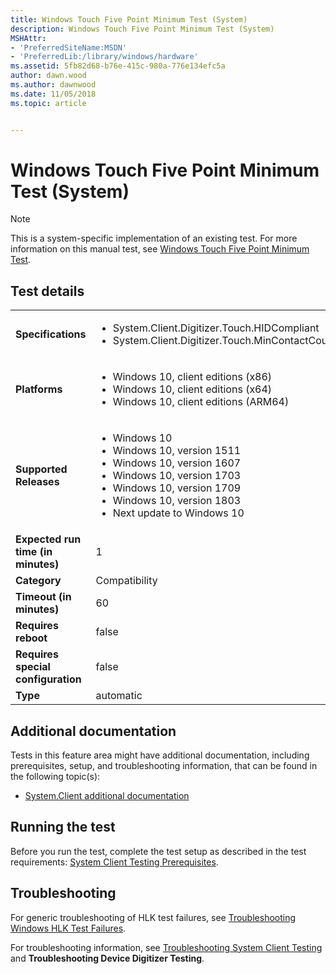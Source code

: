 ```yaml
---
title: Windows Touch Five Point Minimum Test (System)
description: Windows Touch Five Point Minimum Test (System)
MSHAttr:
- 'PreferredSiteName:MSDN'
- 'PreferredLib:/library/windows/hardware'
ms.assetid: 5fb82d68-b76e-415c-980a-776e134efc5a
author: dawn.wood
ms.author: dawnwood
ms.date: 11/05/2018
ms.topic: article


---
```


# <span id="p_hlk_test.25d4e130-b388-4488-8dc3-0e4b0a478775"></span>Windows Touch Five Point Minimum Test (System)

> [!NOTE]
> 
> This is a system-specific implementation of an existing test. For more information on this manual test, see [Windows Touch Five Point Minimum Test](20f7fc85-e206-432d-be66-668b0d37be26.md).



## Test details

|||
|---|---|
| **Specifications**  | <ul><li>System.Client.Digitizer.Touch.HIDCompliant</li><li>System.Client.Digitizer.Touch.MinContactCount</li></ul> |  
| **Platforms**   | <ul><li>Windows 10, client editions (x86)</li><li>Windows 10, client editions (x64)</li><li>Windows 10, client editions (ARM64)</li></ul> |
| **Supported Releases** | <ul><li>Windows 10</li><li>Windows 10, version 1511</li><li>Windows 10, version 1607</li><li>Windows 10, version 1703</li><li>Windows 10, version 1709</li><li>Windows 10, version 1803</li><li>Next update to Windows 10</li></ul> |
|**Expected run time (in minutes)**| 1 |
|**Category**| Compatibility |
|**Timeout (in minutes)**| 60 |
|**Requires reboot**| false |
|**Requires special configuration**| false |
|**Type**| automatic |



## <span id="Additional_documentation"></span><span id="additional_documentation"></span><span id="ADDITIONAL_DOCUMENTATION"></span>Additional documentation


Tests in this feature area might have additional documentation, including prerequisites, setup, and troubleshooting information, that can be found in the following topic(s):

-   [System.Client additional documentation](system-client-additional-documentation.md)

## <span id="Running_the_test"></span><span id="running_the_test"></span><span id="RUNNING_THE_TEST"></span>Running the test


Before you run the test, complete the test setup as described in the test requirements: [System Client Testing Prerequisites](system-client-testing-prerequisites.md).

## <span id="Troubleshooting"></span><span id="troubleshooting"></span><span id="TROUBLESHOOTING"></span>Troubleshooting


For generic troubleshooting of HLK test failures, see [Troubleshooting Windows HLK Test Failures](../user/troubleshooting-windows-hlk-test-failures.md).

For troubleshooting information, see [Troubleshooting System Client Testing](troubleshooting-system-client-testing.md) and **Troubleshooting Device Digitizer Testing**.










